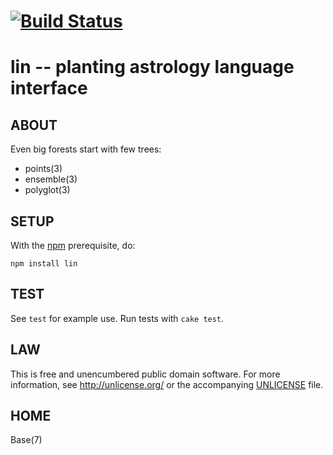 # [![Build Status](https://secure.travis-ci.org/astrolet/lin.png)](http://travis-ci.org/astrolet/lin)
# lin -- planting astrology language interface


## ABOUT

Even big forests start with few trees:

* points(3)
* ensemble(3)
* polyglot(3)


## SETUP

With the [npm](http://npmjs.org/) prerequisite, do:

    npm install lin


## TEST

See `test` for example use.
Run tests with `cake test`.


## LAW

This is free and unencumbered public domain software.
For more information, see <http://unlicense.org/> or the accompanying
[UNLICENSE](http://astrolet.github.com/lin/UNLICENSE.html) file.


## HOME

Base(7)
